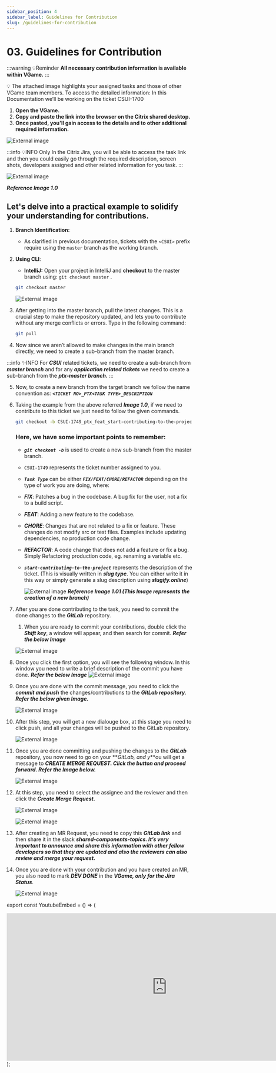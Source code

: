 ```yaml
---
sidebar_position: 4
sidebar_label: Guidelines for Contribution
slug: /guidelines-for-contribution
---
```


# 03. Guidelines for Contribution

<section style={{textAlign: 'justify'}}>

:::warning 💡Reminder
**All necessary contribution information is available within VGame.**
:::

<div>
<YoutubeEmbed />
</div>

<aside>
💡 The attached image highlights your assigned tasks and those of other VGame team members. To access the detailed information:
In this Documentation we’ll be working on the ticket CSUI-1700

</aside>

1. **Open the VGame.**
2. **Copy and paste the link into the browser on the Citrix shared desktop.**
3. **Once pasted, you'll gain access to the details and to other additional required information.**

<!-- ![Untitled](Guidelines%20for%20Contribution%2058e4b8aadff340909bffdbf56c795304/Untitled.png) -->

![External image](../../static/img/cc1.png)

:::info 💡INFO
Only In the Citrix Jira, you will be able to access the task link and then you could easily go through the required description, screen shots, developers assigned and other related information for you task.
:::

<!-- ![***Reference Image 1.0***](Guidelines%20for%20Contribution%2058e4b8aadff340909bffdbf56c795304/Untitled%201.png) -->

![External image](../../static/img/cc2.png)

**_Reference Image 1.0_**

## **Let's delve into a practical example to solidify your understanding for contributions.**

1.  **Branch Identification:**
    - As clarified in previous documentation, tickets with the `<CSUI>` prefix require using the `master` branch as the working branch.
2.  **Using CLI**:

    - **IntelliJ:** Open your project in IntelliJ and **checkout** to the master branch using:
      `git checkout master` .

    ```bash
    git checkout master
    ```

    <!-- ![Untitled](Guidelines%20for%20Contribution%2058e4b8aadff340909bffdbf56c795304/Untitled%202.png) -->

    ![External image](../../static/img/cc3.png)

3.  After getting into the master branch, pull the latest changes. This is a crucial step to make the repository updated, and lets you to contribute without any merge conflicts or errors. Type in the following command:

    ```bash
    git pull
    ```

4.  Now since we aren’t allowed to make changes in the main branch directly, we need to create a sub-branch from the master branch.

:::info ✨INFO
For **_CSUI_** related tickets, we need to create a sub-branch from **_master branch_** and for any **_application related tickets_** we need to create a sub-branch from the **_ptx-master branch._**
:::

5.  Now, to create a new branch from the target branch we follow the name convention as: **_`<TICKET NO>_PTX<TASK TYPE>_DESCRIPTION`_**
6.  Taking the example from the above referred **_Image 1.0_**, if we need to contribute to this ticket we just need to follow the given commands.

    ```bash
    git checkout -b CSUI-1749_ptx_feat_start-contributing-to-the-project
    ```

    ### Here, we have some important points to remember:

    - **_`git checkout -b`_** is used to create a new sub-branch from the master branch.
    - `CSUI-1749` represents the ticket number assigned to you.
    - **_`Task Type`_** can be either **_`FIX/FEAT/CHORE/REFACTOR`_** depending on the type of work you are doing, where:

    - **_FIX_**: Patches a bug in the codebase. A bug fix for the user, not a fix to a build script.

    - **_FEAT_**: Adding a new feature to the codebase.

    - **_CHORE_**: Changes that are not related to a fix or feature. These changes do not modify src or test files. Examples include updating dependencies, no production code change.

    - **_REFACTOR_**: A code change that does not add a feature or fix a bug. Simply Refactoring production code, eg. renaming a variable etc.

    - **_`start-contributing-to-the-project`_** represents the description of the ticket. (This is visually written in **_slug type_**. You can either write it in this way or simply generate a slug description using **_slugify.online_**)
        <!-- ![***Reference Image 1.01 (This Image represents the creation of a new branch)***](Guidelines%20for%20Contribution%2058e4b8aadff340909bffdbf56c795304/Untitled%203.png) -->
      ![External image](../../static/img/cc5.png)
      **_Reference Image 1.01 (This Image represents the creation of a new branch)_**

7.  After you are done contributing to the task, you need to commit the done changes to the **_GitLab_** repository.

    1. When you are ready to commit your contributions, double click the **_Shift key_**, a window will appear, and then search for commit. **_Refer the below Image_**

    <!-- ![Untitled](Guidelines%20for%20Contribution%2058e4b8aadff340909bffdbf56c795304/Untitled%204.png) -->

    ![External image](../../static/img/cc6.png)

8.  Once you click the first option, you will see the following window. In this window you need to write a brief description of the commit you have done. **_Refer the below Image_**
    ![External image](../../static/img/cc7.png)

9.  Once you are done with the commit message, you need to click the **_commit and push_** the changes/contributions to the **_GitLab repository_**. **_Refer the below given Image._**

    <!-- ![Untitled](Guidelines%20for%20Contribution%2058e4b8aadff340909bffdbf56c795304/Untitled%206.png) -->

    ![External image](../../static/img/cc9.png)

10. After this step, you will get a new dialouge box, at this stage you need to click push, and all your changes will be pushed to the GitLab repository.

    <!-- ![Untitled](Guidelines%20for%20Contribution%2058e4b8aadff340909bffdbf56c795304/Untitled%207.png) -->

    ![External image](../../static/img/cc10.png)

11. Once you are done committing and pushing the changes to the **_GitLab_** repository, you now need to go on your **_GitLab, and y_**ou will get a message to **_CREATE MERGE REQUEST. Click the button and proceed forward. Refer the Image below._**

    <!-- ![Untitled](Guidelines%20for%20Contribution%2058e4b8aadff340909bffdbf56c795304/Untitled%208.png) -->

    ![External image](../../static/img/cc11.png)

12. At this step, you need to select the assignee and the reviewer and then click the **_Create Merge Request._**

    <!-- ![Untitled](Guidelines%20for%20Contribution%2058e4b8aadff340909bffdbf56c795304/Untitled%209.png) -->

    ![External image](../../static/img/cc12.png)

    <!-- ![Untitled](Guidelines%20for%20Contribution%2058e4b8aadff340909bffdbf56c795304/Untitled%2010.png) -->

    ![External image](../../static/img/cc13.png)

13. After creating an MR Request, you need to copy this **_GitLab link_** and then share it in the slack **_shared-components-topics. It’s very Important to announce and share this information with other fellow developers so that they are updated and also the reviewers can also review and merge your request._**
14. Once you are done with your contribution and you have created an MR, you also need to mark **_DEV DONE_** in the **_VGame, only for the Jira Status_**.
    <!-- ![Untitled](Guidelines%20for%20Contribution%2058e4b8aadff340909bffdbf56c795304/Untitled%2011.png) -->
    ![External image](../../static/img/cc14.png)

</section>

export const YoutubeEmbed = () => (

  <div style={{width: '100%', height:'100%'}}>
<iframe width="870" height="400" src="https://www.youtube.com/embed/6KunHvD_WbM?si=ZhWH7EtD9sAxrcdI" title="YouTube video player" frameborder="0" allow="accelerometer; autoplay; clipboard-write; encrypted-media; gyroscope; picture-in-picture; web-share" allowfullscreen></iframe>
  </div>
);
